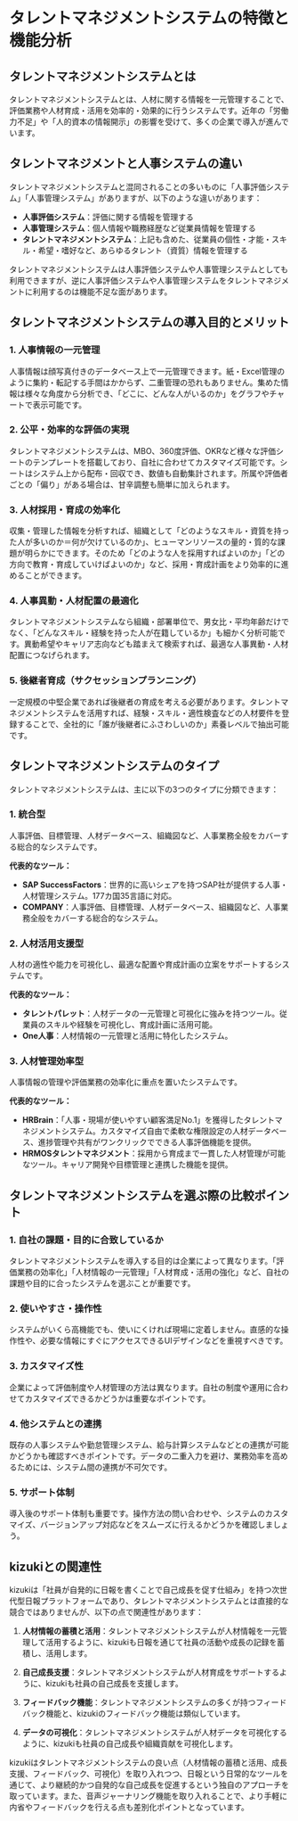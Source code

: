 # タレントマネジメントシステムの特徴と機能分析

## タレントマネジメントシステムとは
タレントマネジメントシステムとは、人材に関する情報を一元管理することで、評価業務や人材育成・活用を効率的・効果的に行うシステムです。近年の「労働力不足」や「人的資本の情報開示」の影響を受けて、多くの企業で導入が進んでいます。

## タレントマネジメントと人事システムの違い
タレントマネジメントシステムと混同されることの多いものに「人事評価システム」「人事管理システム」がありますが、以下のような違いがあります：

- **人事評価システム**：評価に関する情報を管理する
- **人事管理システム**：個人情報や職務経歴など従業員情報を管理する
- **タレントマネジメントシステム**：上記も含めた、従業員の個性・才能・スキル・希望・嗜好など、あらゆるタレント（資質）情報を管理する

タレントマネジメントシステムは人事評価システムや人事管理システムとしても利用できますが、逆に人事評価システムや人事管理システムをタレントマネジメントに利用するのは機能不足な面があります。

## タレントマネジメントシステムの導入目的とメリット

### 1. 人事情報の一元管理
人事情報は顔写真付きのデータベース上で一元管理できます。紙・Excel管理のように集約・転記する手間はかからず、二重管理の恐れもありません。集めた情報は様々な角度から分析でき、「どこに、どんな人がいるのか」をグラフやチャートで表示可能です。

### 2. 公平・効率的な評価の実現
タレントマネジメントシステムは、MBO、360度評価、OKRなど様々な評価シートのテンプレートを搭載しており、自社に合わせてカスタマイズ可能です。シートはシステム上から配布・回収でき、数値も自動集計されます。所属や評価者ごとの「偏り」がある場合は、甘辛調整も簡単に加えられます。

### 3. 人材採用・育成の効率化
収集・管理した情報を分析すれば、組織として「どのようなスキル・資質を持った人が多いのか＝何が欠けているのか」、ヒューマンリソースの量的・質的な課題が明らかにできます。そのため「どのような人を採用すればよいのか」「どの方向で教育・育成していけばよいのか」など、採用・育成計画をより効率的に進めることができます。

### 4. 人事異動・人材配置の最適化
タレントマネジメントシステムなら組織・部署単位で、男女比・平均年齢だけでなく、「どんなスキル・経験を持った人が在籍しているか」も細かく分析可能です。異動希望やキャリア志向なども踏まえて検索すれば、最適な人事異動・人材配置につなげられます。

### 5. 後継者育成（サクセッションプランニング）
一定規模の中堅企業であれば後継者の育成を考える必要があります。タレントマネジメントシステムを活用すれば、経験・スキル・適性検査などの人材要件を登録することで、全社的に「誰が後継者にふさわしいのか」素養レベルで抽出可能です。

## タレントマネジメントシステムのタイプ

タレントマネジメントシステムは、主に以下の3つのタイプに分類できます：

### 1. 統合型
人事評価、目標管理、人材データベース、組織図など、人事業務全般をカバーする総合的なシステムです。

**代表的なツール：**
- **SAP SuccessFactors**：世界的に高いシェアを持つSAP社が提供する人事・人材管理システム。177カ国35言語に対応。
- **COMPANY**：人事評価、目標管理、人材データベース、組織図など、人事業務全般をカバーする総合的なシステム。

### 2. 人材活用支援型
人材の適性や能力を可視化し、最適な配置や育成計画の立案をサポートするシステムです。

**代表的なツール：**
- **タレントパレット**：人材データの一元管理と可視化に強みを持つツール。従業員のスキルや経験を可視化し、育成計画に活用可能。
- **One人事**：人材情報の一元管理と活用に特化したシステム。

### 3. 人材管理効率型
人事情報の管理や評価業務の効率化に重点を置いたシステムです。

**代表的なツール：**
- **HRBrain**：「人事・現場が使いやすい顧客満足No.1」を獲得したタレントマネジメントシステム。カスタマイズ自由で柔軟な権限設定の人材データベース、進捗管理や共有がワンクリックでできる人事評価機能を提供。
- **HRMOSタレントマネジメント**：採用から育成まで一貫した人材管理が可能なツール。キャリア開発や目標管理と連携した機能を提供。

## タレントマネジメントシステムを選ぶ際の比較ポイント

### 1. 自社の課題・目的に合致しているか
タレントマネジメントシステムを導入する目的は企業によって異なります。「評価業務の効率化」「人材情報の一元管理」「人材育成・活用の強化」など、自社の課題や目的に合ったシステムを選ぶことが重要です。

### 2. 使いやすさ・操作性
システムがいくら高機能でも、使いにくければ現場に定着しません。直感的な操作性や、必要な情報にすぐにアクセスできるUIデザインなどを重視すべきです。

### 3. カスタマイズ性
企業によって評価制度や人材管理の方法は異なります。自社の制度や運用に合わせてカスタマイズできるかどうかは重要なポイントです。

### 4. 他システムとの連携
既存の人事システムや勤怠管理システム、給与計算システムなどとの連携が可能かどうかも確認すべきポイントです。データの二重入力を避け、業務効率を高めるためには、システム間の連携が不可欠です。

### 5. サポート体制
導入後のサポート体制も重要です。操作方法の問い合わせや、システムのカスタマイズ、バージョンアップ対応などをスムーズに行えるかどうかを確認しましょう。

## kizukiとの関連性
kizukiは「社員が自発的に日報を書くことで自己成長を促す仕組み」を持つ次世代型日報プラットフォームであり、タレントマネジメントシステムとは直接的な競合ではありませんが、以下の点で関連性があります：

1. **人材情報の蓄積と活用**：タレントマネジメントシステムが人材情報を一元管理して活用するように、kizukiも日報を通じて社員の活動や成長の記録を蓄積し、活用します。

2. **自己成長支援**：タレントマネジメントシステムが人材育成をサポートするように、kizukiも社員の自己成長を支援します。

3. **フィードバック機能**：タレントマネジメントシステムの多くが持つフィードバック機能と、kizukiのフィードバック機能は類似しています。

4. **データの可視化**：タレントマネジメントシステムが人材データを可視化するように、kizukiも社員の自己成長や組織貢献を可視化します。

kizukiはタレントマネジメントシステムの良い点（人材情報の蓄積と活用、成長支援、フィードバック、可視化）を取り入れつつ、日報という日常的なツールを通じて、より継続的かつ自発的な自己成長を促進するという独自のアプローチを取っています。また、音声ジャーナリング機能を取り入れることで、より手軽に内省やフィードバックを行える点も差別化ポイントとなっています。
